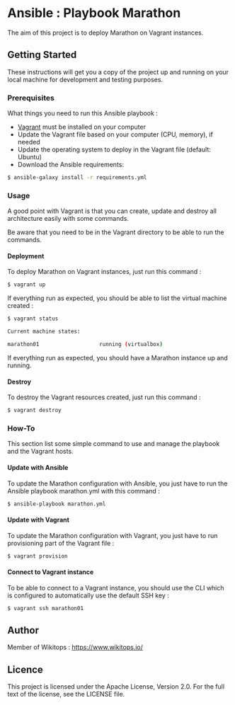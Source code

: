 # Ansible : Playbook Marathon

The aim of this project is to deploy Marathon on Vagrant instances.

## Getting Started

These instructions will get you a copy of the project up and running on your local machine for development and testing purposes.

### Prerequisites

What things you need to run this Ansible playbook :

*   [Vagrant](https://www.vagrantup.com/docs/installation/) must be installed on your computer
*   Update the Vagrant file based on your computer (CPU, memory), if needed
*   Update the operating system to deploy in the Vagrant file (default: Ubuntu)
*   Download the Ansible requirements:

```bash
$ ansible-galaxy install -r requirements.yml
```

### Usage

A good point with Vagrant is that you can create, update and destroy all architecture easily with some commands.

Be aware that you need to be in the Vagrant directory to be able to run the commands.

#### Deployment

To deploy Marathon on Vagrant instances, just run this command :

```bash
$ vagrant up
```

If everything run as expected, you should be able to list the virtual machine created :

```bash
$ vagrant status

Current machine states:

marathon01                   running (virtualbox)
```

If everything run as expected, you should have a Marathon instance up and running.

#### Destroy

To destroy the Vagrant resources created, just run this command :

```bash
$ vagrant destroy
```

### How-To

This section list some simple command to use and manage the playbook and the Vagrant hosts.

#### Update with Ansible

To update the Marathon configuration with Ansible, you just have to run the Ansible playbook marathon.yml with this command :

```bash
$ ansible-playbook marathon.yml
```

#### Update with Vagrant

To update the Marathon configuration with Vagrant, you just have to run provisioning part of the Vagrant file :

```bash
$ vagrant provision
```

#### Connect to Vagrant instance

To be able to connect to a Vagrant instance, you should use the CLI which is configured to automatically use the default SSH key :

```bash
$ vagrant ssh marathon01
```

## Author

Member of Wikitops : https://www.wikitops.io/

## Licence

This project is licensed under the Apache License, Version 2.0. For the full text of the license, see the LICENSE file.
